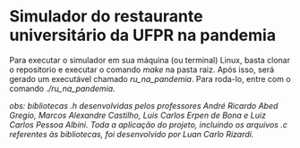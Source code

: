 # Simulador do restaurante universitário da UFPR na pandemia

Para executar o simulador em sua máquina (ou terminal) Linux, basta clonar o repositorio e executar o comando *make* na pasta raiz. Após isso, será gerado um executável chamado *ru_na_pandemia*. Para roda-lo, entre com o comando *./ru_na_pandemia*.






*obs: bibliotecas .h desenvolvidas pelos professores André Ricardo Abed Gregio, Marcos Alexandre Castilho, Luis Carlos Erpen de Bona e Luiz Carlos Pessoa Albini. Toda a aplicação do projeto, incluindo os arquivos .c referentes às bibliotecas, foi desenvolvido por Luan Carlo Rizardi.*
